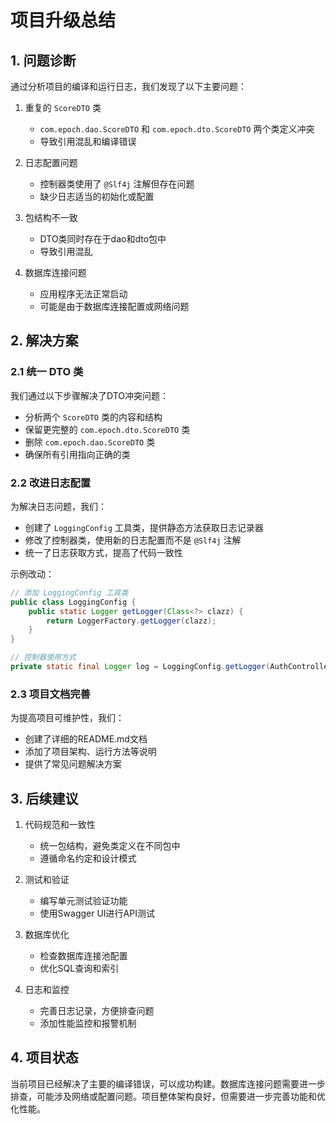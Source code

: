# 项目升级总结

## 1. 问题诊断

通过分析项目的编译和运行日志，我们发现了以下主要问题：

1. 重复的 `ScoreDTO` 类
   - `com.epoch.dao.ScoreDTO` 和 `com.epoch.dto.ScoreDTO` 两个类定义冲突
   - 导致引用混乱和编译错误

2. 日志配置问题
   - 控制器类使用了 `@Slf4j` 注解但存在问题
   - 缺少日志适当的初始化或配置

3. 包结构不一致
   - DTO类同时存在于dao和dto包中
   - 导致引用混乱

4. 数据库连接问题
   - 应用程序无法正常启动
   - 可能是由于数据库连接配置或网络问题

## 2. 解决方案

### 2.1 统一 DTO 类

我们通过以下步骤解决了DTO冲突问题：
- 分析两个 `ScoreDTO` 类的内容和结构
- 保留更完整的 `com.epoch.dto.ScoreDTO` 类 
- 删除 `com.epoch.dao.ScoreDTO` 类
- 确保所有引用指向正确的类

### 2.2 改进日志配置

为解决日志问题，我们：
- 创建了 `LoggingConfig` 工具类，提供静态方法获取日志记录器
- 修改了控制器类，使用新的日志配置而不是 `@Slf4j` 注解
- 统一了日志获取方式，提高了代码一致性

示例改动：
```java
// 添加 LoggingConfig 工具类
public class LoggingConfig {
    public static Logger getLogger(Class<?> clazz) {
        return LoggerFactory.getLogger(clazz);
    }
}

// 控制器使用方式
private static final Logger log = LoggingConfig.getLogger(AuthController.class);
```

### 2.3 项目文档完善

为提高项目可维护性，我们：
- 创建了详细的README.md文档
- 添加了项目架构、运行方法等说明
- 提供了常见问题解决方案

## 3. 后续建议

1. 代码规范和一致性
   - 统一包结构，避免类定义在不同包中
   - 遵循命名约定和设计模式

2. 测试和验证
   - 编写单元测试验证功能
   - 使用Swagger UI进行API测试

3. 数据库优化
   - 检查数据库连接池配置
   - 优化SQL查询和索引

4. 日志和监控
   - 完善日志记录，方便排查问题
   - 添加性能监控和报警机制

## 4. 项目状态

当前项目已经解决了主要的编译错误，可以成功构建。数据库连接问题需要进一步排查，可能涉及网络或配置问题。项目整体架构良好，但需要进一步完善功能和优化性能。 